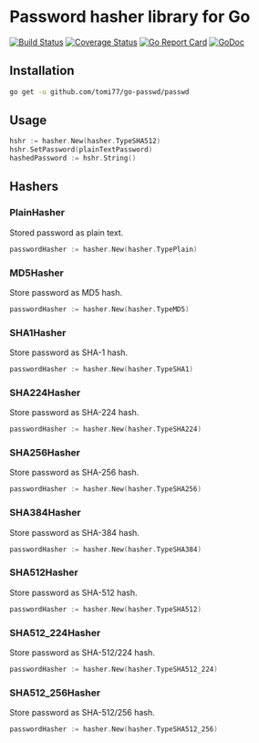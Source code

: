# Password hasher library for Go

[![Build Status](https://travis-ci.org/tomi77/go-passwd.svg?branch=master)](https://travis-ci.org/tomi77/go-passwd)
[![Coverage Status](https://coveralls.io/repos/github/tomi77/go-passwd/badge.svg?branch=master)](https://coveralls.io/github/tomi77/go-passwd?branch=master)
[![Go Report Card](https://goreportcard.com/badge/github.com/tomi77/go-passwd)](https://goreportcard.com/report/github.com/tomi77/go-passwd)
[![GoDoc](https://godoc.org/github.com/tomi77/go-passwd/passwd?status.svg)](https://godoc.org/github.com/tomi77/go-passwd/passwd)

## Installation

~~~sh
go get -u github.com/tomi77/go-passwd/passwd
~~~

## Usage

~~~go
hshr := hasher.New(hasher.TypeSHA512)
hshr.SetPassword(plainTextPassword)
hashedPassword := hshr.String()
~~~

## Hashers

### PlainHasher

Stored password as plain text.

~~~go
passwordHasher := hasher.New(hasher.TypePlain)
~~~

### MD5Hasher

Store password as MD5 hash.

~~~go
passwordHasher := hasher.New(hasher.TypeMD5)
~~~

### SHA1Hasher

Store password as SHA-1 hash.

~~~go
passwordHasher := hasher.New(hasher.TypeSHA1)
~~~

### SHA224Hasher

Store password as SHA-224 hash.

~~~go
passwordHasher := hasher.New(hasher.TypeSHA224)
~~~

### SHA256Hasher

Store password as SHA-256 hash.

~~~go
passwordHasher := hasher.New(hasher.TypeSHA256)
~~~

### SHA384Hasher

Store password as SHA-384 hash.

~~~go
passwordHasher := hasher.New(hasher.TypeSHA384)
~~~

### SHA512Hasher

Store password as SHA-512 hash.

~~~go
passwordHasher := hasher.New(hasher.TypeSHA512)
~~~

### SHA512_224Hasher

Store password as SHA-512/224 hash.

~~~go
passwordHasher := hasher.New(hasher.TypeSHA512_224)
~~~

### SHA512_256Hasher

Store password as SHA-512/256 hash.

~~~go
passwordHasher := hasher.New(hasher.TypeSHA512_256)
~~~
